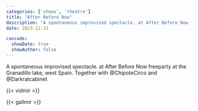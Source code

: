 ```yaml
---
categories: ['shows', 'theatre']
title: "After Before Now"
description: "A spontaneous improvised spectacle. at After Before Now freeparty at the Granadillo lake, west Spain. Together with @ChipoteCirco and @Darkratcabinet"
date: 2023-12-31

cascade:
  showDate: true
  showAuthor: false
---
```


A spontaneous improvised spectacle. at After Before Now freeparty at the Granadillo lake, west Spain. Together with @ChipoteCirco and @Darkratcabinet

{{< vidmir >}}

{{< gallmir >}}

